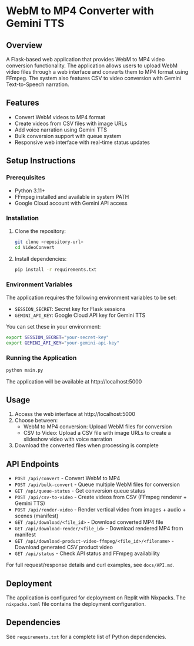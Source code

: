 # WebM to MP4 Converter with Gemini TTS

## Overview

A Flask-based web application that provides WebM to MP4 video conversion functionality. The application allows users to upload WebM video files through a web interface and converts them to MP4 format using FFmpeg. The system also features CSV to video conversion with Gemini Text-to-Speech narration.

## Features

- Convert WebM videos to MP4 format
- Create videos from CSV files with image URLs
- Add voice narration using Gemini TTS
- Bulk conversion support with queue system
- Responsive web interface with real-time status updates

## Setup Instructions

### Prerequisites

- Python 3.11+
- FFmpeg installed and available in system PATH
- Google Cloud account with Gemini API access

### Installation

1. Clone the repository:
   ```bash
   git clone <repository-url>
   cd VideoConvert
   ```

2. Install dependencies:
   ```bash
   pip install -r requirements.txt
   ```

### Environment Variables

The application requires the following environment variables to be set:

- `SESSION_SECRET`: Secret key for Flask sessions
- `GEMINI_API_KEY`: Google Cloud API key for Gemini TTS

You can set these in your environment:
```bash
export SESSION_SECRET="your-secret-key"
export GEMINI_API_KEY="your-gemini-api-key"
```

### Running the Application

```bash
python main.py
```

The application will be available at http://localhost:5000

## Usage

1. Access the web interface at http://localhost:5000
2. Choose between:
   - WebM to MP4 conversion: Upload WebM files for conversion
   - CSV to Video: Upload a CSV file with image URLs to create a slideshow video with voice narration
3. Download the converted files when processing is complete

## API Endpoints

- `POST /api/convert` - Convert WebM to MP4
- `POST /api/bulk-convert` - Queue multiple WebM files for conversion
- `GET /api/queue-status` - Get conversion queue status
- `POST /api/csv-to-video` - Create videos from CSV (FFmpeg renderer + Gemini TTS)
- `POST /api/render-video` - Render vertical video from images + audio + scenes (manifest)
- `GET /api/download/<file_id>` - Download converted MP4 file
- `GET /api/download-render/<file_id>` - Download rendered MP4 from manifest
- `GET /api/download-product-video-ffmpeg/<file_id>/<filename>` - Download generated CSV product video
- `GET /api/status` - Check API status and FFmpeg availability

For full request/response details and curl examples, see `docs/API.md`.

## Deployment

The application is configured for deployment on Replit with Nixpacks. The `nixpacks.toml` file contains the deployment configuration.

## Dependencies

See `requirements.txt` for a complete list of Python dependencies.
